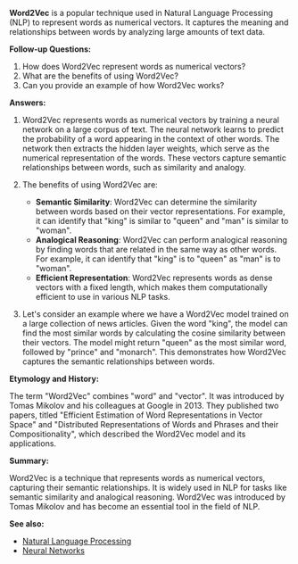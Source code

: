 **Word2Vec** is a popular technique used in Natural Language Processing (NLP) to
represent words as numerical vectors. It captures the meaning and relationships
between words by analyzing large amounts of text data.

**Follow-up Questions:**

1. How does Word2Vec represent words as numerical vectors?
2. What are the benefits of using Word2Vec?
3. Can you provide an example of how Word2Vec works?

**Answers:**

1. Word2Vec represents words as numerical vectors by training a neural network
   on a large corpus of text. The neural network learns to predict the
   probability of a word appearing in the context of other words. The network
   then extracts the hidden layer weights, which serve as the numerical
   representation of the words. These vectors capture semantic relationships
   between words, such as similarity and analogy.

2. The benefits of using Word2Vec are:
   - **Semantic Similarity**: Word2Vec can determine the similarity between
     words based on their vector representations. For example, it can identify
     that "king" is similar to "queen" and "man" is similar to "woman".
   - **Analogical Reasoning**: Word2Vec can perform analogical reasoning by
     finding words that are related in the same way as other words. For
     example, it can identify that "king" is to "queen" as "man" is to "woman".
   - **Efficient Representation**: Word2Vec represents words as dense vectors
     with a fixed length, which makes them computationally efficient to use in
     various NLP tasks.

3. Let's consider an example where we have a Word2Vec model trained on a large
   collection of news articles. Given the word "king", the model can find the
   most similar words by calculating the cosine similarity between their
   vectors. The model might return "queen" as the most similar word, followed by
   "prince" and "monarch". This demonstrates how Word2Vec captures the semantic
   relationships between words.

**Etymology and History:**

The term "Word2Vec" combines "word" and "vector". It was introduced by Tomas
Mikolov and his colleagues at Google in 2013. They published two papers, titled
"Efficient Estimation of Word Representations in Vector Space" and "Distributed
Representations of Words and Phrases and their Compositionality", which
described the Word2Vec model and its applications.

**Summary:**

Word2Vec is a technique that represents words as numerical vectors, capturing
their semantic relationships. It is widely used in NLP for tasks like semantic
similarity and analogical reasoning. Word2Vec was introduced by Tomas Mikolov
and has become an essential tool in the field of NLP.

**See also:**

- [Natural Language Processing](?concept=natural+language+processing&specialist_role=ML+Engineer&target_audience=Manager+without+much+technical+background)
- [Neural Networks](?concept=neural+networks&specialist_role=ML+Engineer&target_audience=Manager+without+much+technical+background)